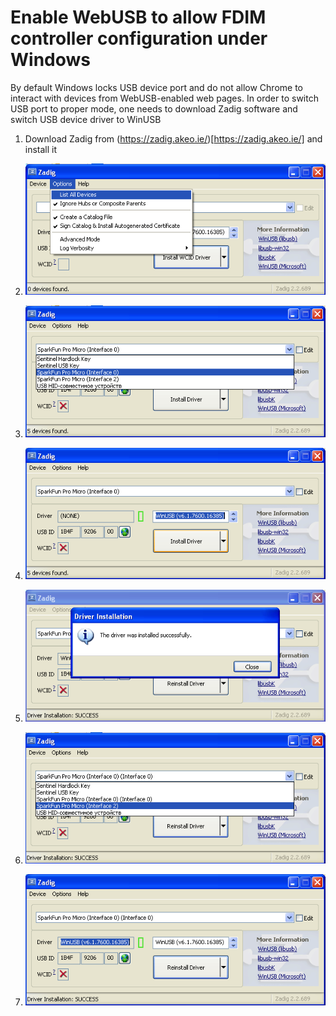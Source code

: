 # Enable WebUSB to allow FDIM controller configuration under Windows

By default Windows locks USB device port and do not allow Chrome to interact with devices from WebUSB-enabled web pages.
In order to switch USB port to proper mode, one needs to download Zadig software and switch USB device driver to WinUSB

1. Download Zadig from (https://zadig.akeo.ie/)[https://zadig.akeo.ie/] and install it

2. ![](zadig1.png)

3. ![](zadig2.png)

4. ![](zadig3.png)

5. ![](zadig4.png)

6. ![](zadig5.png)

7. ![](zadig7.png)
 
